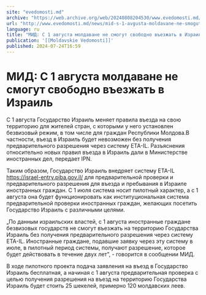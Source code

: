```yaml
---
site: "evedomosti.md"
archive: "https://web.archive.org/web/20240808204530/www.evedomosti.md/news/mid-s-1-avgusta-moldavane-ne-smogut-svobodno-vezzhat-v-izrai"
url: "http://www.evedomosti.md/news/mid-s-1-avgusta-moldavane-ne-smogut-svobodno-vezzhat-v-izrai"
language: ru
title: "МИД: С 1 августа молдаване не смогут свободно въезжать в Израиль"
publication: '[[Moldavskie Vedomosti]]'
published: 2024-07-24T16:59
---
```


# МИД: С 1 августа молдаване не смогут свободно въезжать в Израиль

С 1 августа Государство Израиль меняет правила въезда на свою территорию для жителей стран, с которыми у него установлен безвизовый режим, в том числе для граждан Республики Молдова.В частности, въезд в Израиль будет невозможен без получения предварительного разрешения через систему ETA-IL. Разъяснения относительно новых правил въезда в Израиль дали в Министерстве иностранных дел, передает IPN.

Таким образом, Государство Израиль внедряет систему ETA-IL https://israel-entry.piba.gov.il/ для предварительной проверки и предварительного разрешения для въезда и пребывания в Израиле иностранных граждан. С 1 июля система носит пилотный характер, а с 1 августа она будет функционировать как институциональная система предварительной проверки иностранных граждан, желающих посетить Государство Израиль с различными целями.

„По данным израильских властей, с 1 августа иностранные граждане безвизовых государств не смогут въезжать на территорию Государства Израиль без получения предварительного разрешения через систему ETA-IL. Иностранные граждане, подавшие заявку через эту систему в июле, в пилотный период системы, получают разрешение, которое будет действовать в течение двух лет”, - говорится в сообщении МИД.

В ходе пилотного проекта подача заявления на въезд в Государство Израиль бесплатная, а начиная с 1 августа предварительная проверка с целью получения разрешения на въезд на территорию Государства Израиль будет стоить 25 шекелей, примерно 120 молдавских леев.
